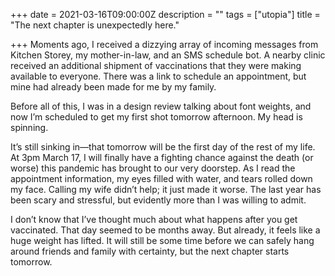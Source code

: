 +++
date = 2021-03-16T09:00:00Z
description = ""
tags = ["utopia"]
title = "The next chapter is unexpectedly here."

+++
Moments ago, I received a dizzying array of incoming messages from Kitchen Storey, my mother-in-law, and an SMS schedule bot. A nearby clinic received an additional shipment of vaccinations that they were making available to everyone. There was a link to schedule an appointment, but mine had already been made for me by my family. 

Before all of this, I was in a design review talking about font weights, and now I’m scheduled to get my first shot tomorrow afternoon. My head is spinning.

It’s still sinking in—that tomorrow will be the first day of the rest of my life. At 3pm March 17, I will finally have a fighting chance against the death (or worse) this pandemic has brought to our very doorstep. As I read the appointment information, my eyes filled with water, and tears rolled down my face. Calling my wife didn’t help; it just made it worse. The last year has been scary and stressful, but evidently more than I was willing to admit.

I don’t know that I’ve thought much about what happens after you get vaccinated. That day seemed to be months away. But already, it feels like a huge weight has lifted. It will still be some time before we can safely hang around friends and family with certainty, but the next chapter starts tomorrow.